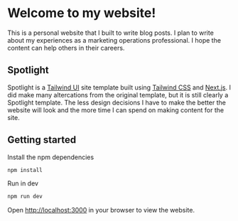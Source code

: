 # Welcome to my website!
This is a personal website that I built to write blog posts. I plan to write about my experiences as a marketing operations professional. I hope the content can help others in their careers.


## Spotlight

Spotlight is a [Tailwind UI](https://tailwindui.com) site template built using [Tailwind CSS](https://tailwindcss.com) and [Next.js](https://nextjs.org). I did make many altercations from the original template, but it is still clearly a Spotlight template. The less design decisions I have to make the better the website will look and the more time I can spend on making content for the site.

## Getting started

Install the npm dependencies

```bash
npm install
```

Run in dev

```bash
npm run dev
```

Open [http://localhost:3000](http://localhost:3000) in your browser to view the website.